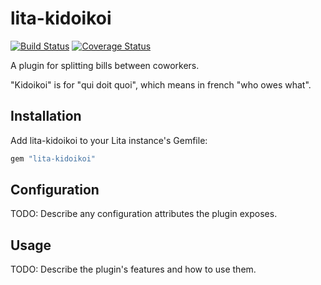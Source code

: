 # lita-kidoikoi

[![Build Status](https://travis-ci.org/blackbirdco/lita-kidoikoi.png?branch=master)](https://travis-ci.org/blackbirdco/lita-kidoikoi)
[![Coverage Status](https://coveralls.io/repos/blackbirdco/lita-kidoikoi/badge.png)](https://coveralls.io/r/blackbirdco/lita-kidoikoi)

A plugin for splitting bills between coworkers.

"Kidoikoi" is for "qui doit quoi", which means in french "who owes what".

## Installation

Add lita-kidoikoi to your Lita instance's Gemfile:

``` ruby
gem "lita-kidoikoi"
```

## Configuration

TODO: Describe any configuration attributes the plugin exposes.

## Usage

TODO: Describe the plugin's features and how to use them.
